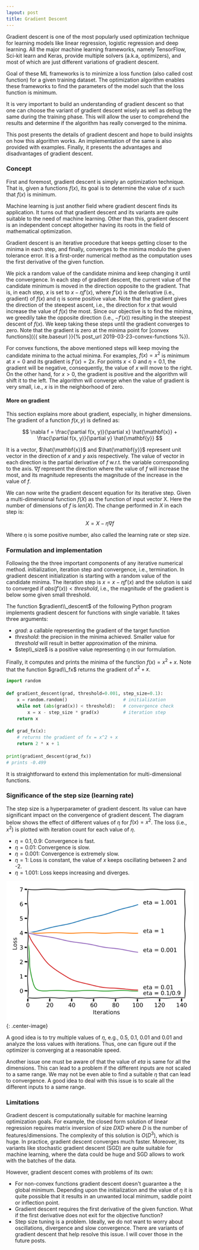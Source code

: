 ```yaml
---
layout: post
title: Gradient Descent
---
```


Gradient descent is one of the most popularly used optimization technique for learning
models like linear regression, logistic regression and deep learning.
All the major machine learning frameworks, namely TensorFlow, Sci-kit learn and Keras,
provide multiple solvers (a.k.a, optimizers),
and most of which are just different variations of gradient descent.

Goal of these ML frameworks is to minimize a loss function (also called cost function)
for a given training dataset.
The optimization algorithm enables these frameworks to find the parameters of the model
such that the loss function is minimum.

It is very important to build an understanding of gradient descent so that one can choose
the variant of gradient descent wisely as well as debug the same during the training phase.
This will allow the user to comprehend the results and determine if the algorithm has
really converged to the minima.

This post presents the details of gradient descent and hope to build insights on how
this algorithm works. An implementation of the same is also provided with examples.
Finally, it presents the advantages and disadvantages of gradient descent.

### Concept

First and foremost, gradient descent is simply an optimization technique.
That is, given a functions $f(x)$, its goal is to determine the value
of $x$ such that $f(x)$ is minimum.

Machine learning is just another field where gradient descent finds its application.
It turns out that gradient descent and its variants are quite suitable to the need
of machine learning.
Other than this, gradient descent is an independent concept altogether
having its roots in the field of mathematical optimization.

Gradient descent is an iterative procedure that keeps getting closer to the minima in
each step, and finally, converges to the minima modulo the given tolerance error.
It is a first-order numerical method as the computation uses the first derivative of the given function.

We pick a random value of the candidate minima and keep changing it until the convergence.
In each step of gradient descent, the current value of the candidate minimum is moved in
the direction opposite to the gradient.
That is, in each step, $x$ is set to $x - \eta f'(x)$, where $f'(x)$ is
the derivative (i.e., gradient) of $f(x)$ and $\eta$ is some positive value.
Note that the gradient
gives the direction of the steepest ascent, i.e., the direction for $x$
that would increase the value of $f(x)$ the most.
Since our objective is to find the minima, we greedily take the opposite direction (i.e., $-f'(x)$) resulting in
the steepest descent of $f(x)$.
We keep taking these steps until the gradient converges to zero.
Note that the gradient is zero at the minima point for [convex functions]({{ site.baseurl }}{% post_url 2019-03-23-convex-functions %}).

For convex functions, the above mentioned steps will keep moving the candidate minima
to the actual minima. For examples, $f(x) = x^2$ is minimum at $x=0$ and its gradient is $f'(x) = 2x$.
For points $x < 0$ and $\eta = 0.1$, the gradient will be negative, consequently, the value of $x$
will move to the right. On the other hand, for $x > 0$, the gradient is positive and
the algorithm will shift it to the left.
The algorithm will converge when the value of gradient is very small, i.e., $x$ is in the neighborhood of zero.
<!-- Refer to figure: demonstrating the sign of derivative on two sides of parabola -->

#### More on gradient

This section explains more about gradient, especially, in higher dimensions.
The gradient of a function $f(x, y)$ is defined as:

$$
\nabla f =  \frac{\partial f(x, y)}{\partial x} \hat{\mathbf{x}} + \frac{\partial f(x, y)}{\partial y} \hat{\mathbf{y}}
$$

It is a vector, $\hat{\mathbf{x}}$ and $\hat{\mathbf{y}}$ represent unit vector in the direction
of $x$ and $y$ axis respectively.
The value of vector in each direction is the partial derivative of $f$ w.r.t. the variable corresponding to the axis.
$\nabla f$ represent the direction where the value of $f$ will increase the most, and its magnitude
represents the magnitude of the increase in the value of $f$.

We can now write the gradient descent equation for its iterative step.
Given a multi-dimensional function $f(X)$ as the function of input vector X.
Here the number of dimensions of $f$ is $len(X)$.
The change performed in $X$ in each step is:

$$
X = X - \eta \nabla f
$$

Where $\eta$ is some positive number, also called the learning rate or step size.

### Formulation and implementation

Following the the three important components of any iterative numerical method.
initialization, iteration step and convergence, i.e., termination.
In gradient descent initialization is starting with a random value of the candidate minima.
The iteration step is $x = x - \eta f'(x)$ and the solution is said to
converged if $abs(f'(x)) < threshold$, i.e., the magnitude of the gradient is below
some given small threshold.

The function $gradient\\_descent$ of
the following Python program implements gradient descent for functions with single
variable.
It takes three arguments:

* $grad$: a callable representing the gradient of the target function
* $threshold$: the precision in the minima achieved. Smaller value for
$threshold$ will result in better approximation of the minima.
* $step\\_size$ is a positive value representing $\eta$ in our formulation.

Finally, it computes and prints the minima of the function $f(x) = x^2 + x$.
Note that the function $grad\\_fx$ returns the gradient of $x^2 + x$.

```python
import random

def gradient_descent(grad, threshold=0.001, step_size=0.1):
    x = random.random()                     # initialization
    while not (abs(grad(x)) < threshold):   # convergence check
        x = x - step_size * grad(x)         # iteration step
    return x

def grad_fx(x):
    # returns the gradient of fx = x^2 + x
    return 2 * x + 1

print(gradient_descent(grad_fx))
# prints -0.499
```

It is straightforward to extend this implementation for multi-dimensional functions.
<!-- [Here is the link to an implementation]. -->


### Significance of the step size (learning rate)

The step size is a hyperparameter of gradient descent.
Its value can have significant impact on the convergence of gradient descent.
The diagram below shows the effect of different values of $\eta$ for $f(x) = x^2$.
The loss (i.e., $x^2$) is plotted with iteration count for each value of $\eta$.

* $\eta = 0.1, 0.9$: Convergence is fast.
* $\eta = 0.01$: Convergence is slow.
* $\eta = 0.001$: Convergence is extremely slow.
* $\eta = 1$: Loss is constant, the value of $x$ keeps oscillating between 2 and -2.
* $\eta = 1.001$: Loss keeps increasing and diverges.

![](/assets/gradient-descent-loss.png){: .center-image}

A good idea is to try multiple values of $\eta$, e.g., 0.5, 0.1, 0.01 and 0.01
and analyze the loss values with iterations.
Thus, one can figure out if the optimizer is converging at a reasonable speed.

Another issue one must be aware of that the value of $eta$ is same for
all the dimensions. This can lead to a problem if the different inputs
are not scaled to a same range. We may not be even able to find a suitable
$\eta$ that can lead to convergence.
A good idea to deal with this issue is to scale all the different inputs
to a same range.

### Limitations

Gradient descent is computationally suitable for machine learning optimization goals.
For example, the closed form solution of linear regression requires matrix inversion
of size $D X D$ where $D$ is the number of features/dimensions.
The complexity of this solution is $O(D^3)$, which is huge.
In practice, gradient descent converges much faster.
Moreover, its variants like stochastic gradient descent (SGD) are quite suitable for machine learning,
where the data could be huge and SGD allows to work with the batches of the data.

However, gradient descent comes with problems of its own:

* For non-convex functions gradient descent doesn't guarantee a the global minimum.
  Depending upon the initialization and the value of $\eta$ it is quite possible
  that it results in an unwanted local minimum, saddle point or inflection point.
* Gradient descent requires the first derivative of the given function.
  What if the first derivative does not exit for the objective function?
* Step size tuning is a problem. Ideally, we do not want to worry about oscillations, divergence and slow convergence.
  There are variants of gradient descent that help resolve this issue. I will cover those in the future posts.